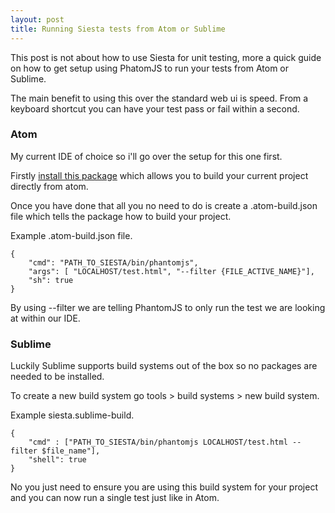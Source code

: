 ```yaml
---
layout: post
title: Running Siesta tests from Atom or Sublime
---
```


This post is not about how to use Siesta for unit testing, more a quick guide on how to
get setup using PhatomJS to run your tests from Atom or Sublime.

The main benefit to using this over the standard web ui is speed. From a keyboard shortcut you can have your test pass or fail within a second.

### Atom

My current IDE of choice so i'll go over the setup for this one first.

Firstly [install this package](https://github.com/noseglid/atom-build) which allows you to build your current project directly from atom.

Once you have done that all you no need to do is create a .atom-build.json file which tells the package how to build your project.

Example .atom-build.json file.

    {
        "cmd": "PATH_TO_SIESTA/bin/phantomjs",
        "args": [ "LOCALHOST/test.html", "--filter {FILE_ACTIVE_NAME}"],
        "sh": true
    }

By using --filter we are telling PhantomJS to only run the test we are looking at within our IDE.

### Sublime

Luckily Sublime supports build systems out of the box so no packages are needed to be installed.

To create a new build system go tools > build systems > new build system.

Example siesta.sublime-build.

    {
        "cmd" : ["PATH_TO_SIESTA/bin/phantomjs LOCALHOST/test.html --filter $file_name"],
        "shell": true
    }

No you just need to ensure you are using this build system for your project and you can now run a single test just like in Atom.
